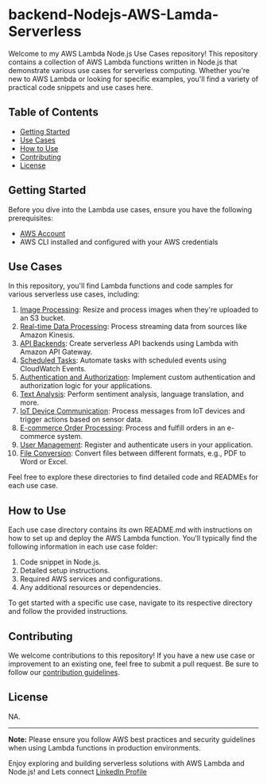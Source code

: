 # backend-Nodejs-AWS-Lamda-Serverless

Welcome to my AWS Lambda Node.js Use Cases repository! This repository contains a collection of AWS Lambda functions written in Node.js that demonstrate various use cases for serverless computing. Whether you're new to AWS Lambda or looking for specific examples, you'll find a variety of practical code snippets and use cases here.

## Table of Contents
- [Getting Started](#getting-started)
- [Use Cases](#use-cases)
- [How to Use](#how-to-use)
- [Contributing](#contributing)
- [License](#license)

## Getting Started

Before you dive into the Lambda use cases, ensure you have the following prerequisites:

- [AWS Account](https://aws.amazon.com/)
- AWS CLI installed and configured with your AWS credentials

## Use Cases

In this repository, you'll find Lambda functions and code samples for various serverless use cases, including:

1. [Image Processing](./image-processing/): Resize and process images when they're uploaded to an S3 bucket.
2. [Real-time Data Processing](./real-time-data-processing/): Process streaming data from sources like Amazon Kinesis.
3. [API Backends](./api-backends/): Create serverless API backends using Lambda with Amazon API Gateway.
4. [Scheduled Tasks](./scheduled-tasks/): Automate tasks with scheduled events using CloudWatch Events.
5. [Authentication and Authorization](./authentication-authorization/): Implement custom authentication and authorization logic for your applications.
6. [Text Analysis](./text-analysis/): Perform sentiment analysis, language translation, and more.
7. [IoT Device Communication](./iot-device-communication/): Process messages from IoT devices and trigger actions based on sensor data.
8. [E-commerce Order Processing](./e-commerce-order-processing/): Process and fulfill orders in an e-commerce system.
9. [User Management](./user-management/): Register and authenticate users in your application.
10. [File Conversion](./file-conversion/): Convert files between different formats, e.g., PDF to Word or Excel.

Feel free to explore these directories to find detailed code and READMEs for each use case.

## How to Use

Each use case directory contains its own README.md with instructions on how to set up and deploy the AWS Lambda function. You'll typically find the following information in each use case folder:

1. Code snippet in Node.js.
2. Detailed setup instructions.
3. Required AWS services and configurations.
4. Any additional resources or dependencies.

To get started with a specific use case, navigate to its respective directory and follow the provided instructions.

## Contributing

We welcome contributions to this repository! If you have a new use case or improvement to an existing one, feel free to submit a pull request. Be sure to follow our [contribution guidelines](CONTRIBUTING.md).

## License

NA. 

---

**Note:** Please ensure you follow AWS best practices and security guidelines when using Lambda functions in production environments.

Enjoy exploring and building serverless solutions with AWS Lambda and Node.js! and Lets connect <a href="https://www.linkedin.com/in/ZedOps8" target="_blank">LinkedIn Profile</a>
